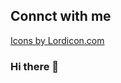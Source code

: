 ## Connct with me

<script src="https://cdn.lordicon.com/lordicon.js"></script>
<lord-icon
    src="https://cdn.lordicon.com/lhwyshcs.json"
    trigger="hover"
    style="width:50px;height:50px">
</lord-icon>

<a href="https://lordicon.com/">Icons by Lordicon.com</a>

### Hi there 👋

<!--
**mayur-sh/mayur-sh** is a ✨ _special_ ✨ repository because its `README.md` (this file) appears on your GitHub profile.
Here are some ideas to get you started:
- 🔭 I’m currently working on ...
- 🌱 I’m currently learning ...
- 👯 I’m looking to collaborate on ...
- 🤔 I’m looking for help with ...
- 💬 Ask me about ...
- 📫 How to reach me: ...
- 😄 Pronouns: ...
- ⚡ Fun fact: ...
-->
